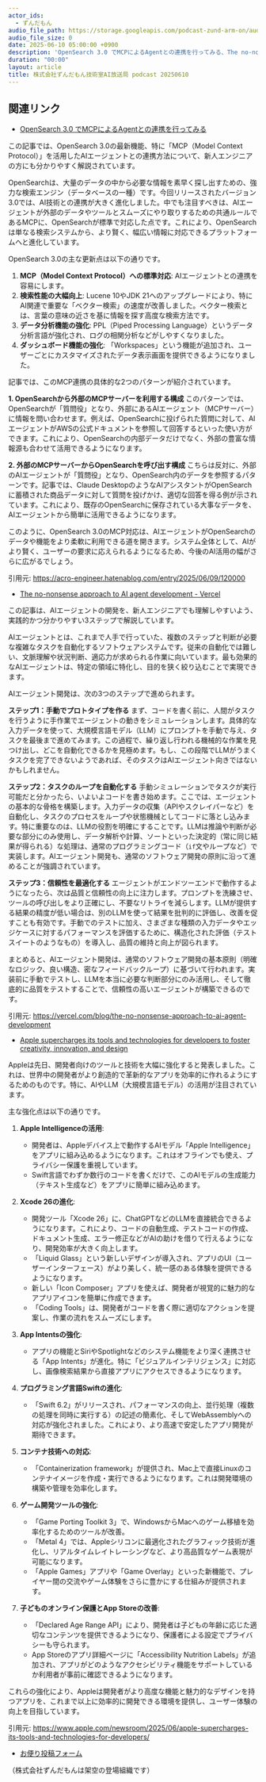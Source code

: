 ```yaml
---
actor_ids:
  - ずんだもん
audio_file_path: https://storage.googleapis.com/podcast-zund-arm-on/audio/株式会社ずんだもん技術室AI放送局_podcast_20250610.mp3
audio_file_size: 0
date: 2025-06-10 05:00:00 +0900
description: 'OpenSearch 3.0 でMCPによるAgentとの連携を行ってみる、The no-nonsense approach to AI agent development - Vercel、Apple supercharges its tools and technologies for developers to foster creativity, innovation, and design'
duration: "00:00"
layout: article
title: 株式会社ずんだもん技術室AI放送局 podcast 20250610
---
```


## 関連リンク


- [OpenSearch 3.0 でMCPによるAgentとの連携を行ってみる](https://acro-engineer.hatenablog.com/entry/2025/06/09/120000)  


この記事では、OpenSearch 3.0の最新機能、特に「MCP（Model Context Protocol）」を活用したAIエージェントとの連携方法について、新人エンジニアの方にも分かりやすく解説されています。

OpenSearchは、大量のデータの中から必要な情報を素早く探し出すための、強力な検索エンジン（データベースの一種）です。今回リリースされたバージョン3.0では、AI技術との連携が大きく進化しました。中でも注目すべきは、AIエージェントが外部のデータやツールとスムーズにやり取りするための共通ルールであるMCPに、OpenSearchが標準で対応した点です。これにより、OpenSearchは単なる検索システムから、より賢く、幅広い情報に対応できるプラットフォームへと進化しています。

OpenSearch 3.0の主な更新点は以下の通りです。
1.  **MCP（Model Context Protocol）への標準対応**: AIエージェントとの連携を容易にします。
2.  **検索性能の大幅向上**: Lucene 10やJDK 21へのアップグレードにより、特にAI関連で重要な「ベクター検索」の速度が改善しました。ベクター検索とは、言葉の意味の近さを基に情報を探す高度な検索方法です。
3.  **データ分析機能の強化**: PPL（Piped Processing Language）というデータ分析言語が強化され、ログの相関分析などがしやすくなりました。
4.  **ダッシュボード機能の強化**: 「Workspaces」という機能が追加され、ユーザーごとにカスタマイズされたデータ表示画面を提供できるようになりました。

記事では、このMCP連携の具体的な2つのパターンが紹介されています。

**1. OpenSearchから外部のMCPサーバーを利用する構成**
このパターンでは、OpenSearchが「質問役」となり、外部にあるAIエージェント（MCPサーバー）に情報を問い合わせます。例えば、OpenSearchに投げられた質問に対して、AIエージェントがAWSの公式ドキュメントを参照して回答するといった使い方ができます。これにより、OpenSearchの内部データだけでなく、外部の豊富な情報源も合わせて活用できるようになります。

**2. 外部のMCPサーバーからOpenSearchを呼び出す構成**
こちらは反対に、外部のAIエージェントが「質問役」となり、OpenSearch内のデータを参照するパターンです。記事では、Claude DesktopのようなAIアシスタントがOpenSearchに蓄積された商品データに対して質問を投げかけ、適切な回答を得る例が示されています。これにより、既存のOpenSearchに保存されている大事なデータを、AIエージェントから簡単に活用できるようになります。

このように、OpenSearch 3.0のMCP対応は、AIエージェントがOpenSearchのデータや機能をより柔軟に利用できる道を開きます。システム全体として、AIがより賢く、ユーザーの要求に応えられるようになるため、今後のAI活用の幅がさらに広がるでしょう。

引用元: https://acro-engineer.hatenablog.com/entry/2025/06/09/120000


- [The no-nonsense approach to AI agent development - Vercel](https://vercel.com/blog/the-no-nonsense-approach-to-ai-agent-development)  


この記事は、AIエージェントの開発を、新人エンジニアでも理解しやすいよう、実践的かつ分かりやすい3ステップで解説しています。

AIエージェントとは、これまで人手で行っていた、複数のステップと判断が必要な複雑なタスクを自動化するソフトウェアシステムです。従来の自動化では難しい、文脈理解や状況判断、適応力が求められる作業に向いています。最も効果的なAIエージェントは、特定の領域に特化し、目的を狭く絞り込むことで実現できます。

AIエージェント開発は、次の3つのステップで進められます。

**ステップ1：手動でプロトタイプを作る**
まず、コードを書く前に、人間がタスクを行うように手作業でエージェントの動きをシミュレーションします。具体的な入力データを使って、大規模言語モデル（LLM）にプロンプトを手動で与え、タスクを最後まで進めてみます。この過程で、繰り返し行われる機械的な作業を見つけ出し、どこを自動化できるかを見極めます。もし、この段階でLLMがうまくタスクを完了できないようであれば、そのタスクはAIエージェント向きではないかもしれません。

**ステップ2：タスクのループを自動化する**
手動シミュレーションでタスクが実行可能だと分かったら、いよいよコードを書き始めます。ここでは、エージェントの基本的な骨格を構築します。入力データの収集（APIやスクレイパーなど）を自動化し、タスクのプロセスをループや状態機械としてコードに落とし込みます。特に重要なのは、LLMの役割を明確にすることです。LLMは推論や判断が必要な部分にのみ使用し、データ解析や計算、ソートといった決定的（常に同じ結果が得られる）な処理は、通常のプログラミングコード（`if`文やループなど）で実装します。AIエージェント開発も、通常のソフトウェア開発の原則に沿って進めることが強調されています。

**ステップ3：信頼性を最適化する**
エージェントがエンドツーエンドで動作するようになったら、次は品質と信頼性の向上に注力します。プロンプトを洗練させ、ツールの呼び出しをより正確にし、不要なリトライを減らします。LLMが提供する結果の精度が低い場合は、別のLLMを使って結果を批判的に評価し、改善を促すことも有効です。手動でのテストに加え、さまざまな種類の入力データやエッジケースに対するパフォーマンスを評価するために、構造化された評価（テストスイートのようなもの）を導入し、品質の維持と向上が図られます。

まとめると、AIエージェント開発は、通常のソフトウェア開発の基本原則（明確なロジック、良い構造、密なフィードバックループ）に基づいて行われます。実装前に手動でテストし、LLMを本当に必要な判断部分にのみ活用し、そして徹底的に品質をテストすることで、信頼性の高いエージェントが構築できるのです。

引用元: https://vercel.com/blog/the-no-nonsense-approach-to-ai-agent-development


- [Apple supercharges its tools and technologies for developers to foster creativity, innovation, and design](https://www.apple.com/newsroom/2025/06/apple-supercharges-its-tools-and-technologies-for-developers/)  


Appleは先日、開発者向けのツールと技術を大幅に強化すると発表しました。これは、世界中の開発者がより創造的で革新的なアプリを効率的に作れるようにするためのものです。特に、AIやLLM（大規模言語モデル）の活用が注目されています。

主な強化点は以下の通りです。

1.  **Apple Intelligenceの活用**:
    *   開発者は、Appleデバイス上で動作するAIモデル「Apple Intelligence」をアプリに組み込めるようになります。これはオフラインでも使え、プライバシー保護を重視しています。
    *   Swift言語でわずか数行のコードを書くだけで、このAIモデルの生成能力（テキスト生成など）をアプリに簡単に組み込めます。

2.  **Xcode 26の進化**:
    *   開発ツール「Xcode 26」に、ChatGPTなどのLLMを直接統合できるようになります。これにより、コードの自動生成、テストコードの作成、ドキュメント生成、エラー修正などがAIの助けを借りて行えるようになり、開発効率が大きく向上します。
    *   「Liquid Glass」という新しいデザインが導入され、アプリのUI（ユーザーインターフェース）がより美しく、統一感のある体験を提供できるようになります。
    *   新しい「Icon Composer」アプリを使えば、開発者が視覚的に魅力的なアプリアイコンを簡単に作成できます。
    *   「Coding Tools」は、開発者がコードを書く際に適切なアクションを提案し、作業の流れをスムーズにします。

3.  **App Intentsの強化**:
    *   アプリの機能とSiriやSpotlightなどのシステム機能をより深く連携させる「App Intents」が進化。特に「ビジュアルインテリジェンス」に対応し、画像検索結果から直接アプリにアクセスできるようになります。

4.  **プログラミング言語Swiftの進化**:
    *   「Swift 6.2」がリリースされ、パフォーマンスの向上、並行処理（複数の処理を同時に実行する）の記述の簡素化、そしてWebAssemblyへの対応が強化されました。これにより、より高速で安定したアプリ開発が期待できます。

5.  **コンテナ技術への対応**:
    *   「Containerization framework」が提供され、Mac上で直接Linuxのコンテナイメージを作成・実行できるようになります。これは開発環境の構築や管理を効率化します。

6.  **ゲーム開発ツールの強化**:
    *   「Game Porting Toolkit 3」で、WindowsからMacへのゲーム移植を効率化するためのツールが改善。
    *   「Metal 4」では、Appleシリコンに最適化されたグラフィック技術が進化し、リアルタイムレイトレーシングなど、より高品質なゲーム表現が可能になります。
    *   「Apple Games」アプリや「Game Overlay」といった新機能で、プレイヤー間の交流やゲーム体験をさらに豊かにする仕組みが提供されます。

7.  **子どものオンライン保護とApp Storeの改善**:
    *   「Declared Age Range API」により、開発者は子どもの年齢に応じた適切なコンテンツを提供できるようになり、保護者による設定でプライバシーも守られます。
    *   App Storeのアプリ詳細ページに「Accessibility Nutrition Labels」が追加され、アプリがどのようなアクセシビリティ機能をサポートしているか利用者が事前に確認できるようになります。

これらの強化により、Appleは開発者がより高度な機能と魅力的なデザインを持つアプリを、これまで以上に効率的に開発できる環境を提供し、ユーザー体験の向上を目指しています。

引用元: https://www.apple.com/newsroom/2025/06/apple-supercharges-its-tools-and-technologies-for-developers/



- [お便り投稿フォーム](https://forms.gle/ffg4JTfqdiqK62qf9)

（株式会社ずんだもんは架空の登場組織です）
